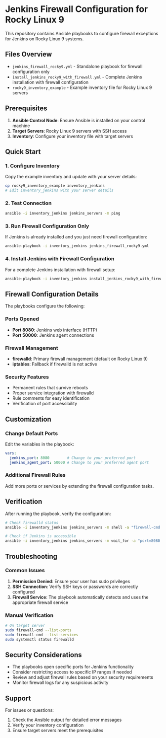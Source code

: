 # Jenkins Firewall Configuration for Rocky Linux 9

This repository contains Ansible playbooks to configure firewall exceptions for Jenkins on Rocky Linux 9 systems.

## Files Overview

- `jenkins_firewall_rocky9.yml` - Standalone playbook for firewall configuration only
- `install_jenkins_rocky9_with_firewall.yml` - Complete Jenkins installation with firewall configuration
- `rocky9_inventory_example` - Example inventory file for Rocky Linux 9 servers

## Prerequisites

1. **Ansible Control Node**: Ensure Ansible is installed on your control machine
2. **Target Servers**: Rocky Linux 9 servers with SSH access
3. **Inventory**: Configure your inventory file with target servers

## Quick Start

### 1. Configure Inventory

Copy the example inventory and update with your server details:

```bash
cp rocky9_inventory_example inventory_jenkins
# Edit inventory_jenkins with your server details
```

### 2. Test Connection

```bash
ansible -i inventory_jenkins jenkins_servers -m ping
```

### 3. Run Firewall Configuration Only

If Jenkins is already installed and you just need firewall configuration:

```bash
ansible-playbook -i inventory_jenkins jenkins_firewall_rocky9.yml
```

### 4. Install Jenkins with Firewall Configuration

For a complete Jenkins installation with firewall setup:

```bash
ansible-playbook -i inventory_jenkins install_jenkins_rocky9_with_firewall.yml
```

## Firewall Configuration Details

The playbooks configure the following:

### Ports Opened
- **Port 8080**: Jenkins web interface (HTTP)
- **Port 50000**: Jenkins agent connections

### Firewall Management
- **firewalld**: Primary firewall management (default on Rocky Linux 9)
- **iptables**: Fallback if firewalld is not active

### Security Features
- Permanent rules that survive reboots
- Proper service integration with firewalld
- Rule comments for easy identification
- Verification of port accessibility

## Customization

### Change Default Ports

Edit the variables in the playbook:

```yaml
vars:
  jenkins_port: 8080        # Change to your preferred port
  jenkins_agent_port: 50000 # Change to your preferred agent port
```

### Additional Firewall Rules

Add more ports or services by extending the firewall configuration tasks.

## Verification

After running the playbook, verify the configuration:

```bash
# Check firewalld status
ansible -i inventory_jenkins jenkins_servers -m shell -a "firewall-cmd --list-ports"

# Check if Jenkins is accessible
ansible -i inventory_jenkins jenkins_servers -m wait_for -a "port=8080 timeout=30"
```

## Troubleshooting

### Common Issues

1. **Permission Denied**: Ensure your user has sudo privileges
2. **SSH Connection**: Verify SSH keys or passwords are correctly configured
3. **Firewall Service**: The playbook automatically detects and uses the appropriate firewall service

### Manual Verification

```bash
# On target server
sudo firewall-cmd --list-ports
sudo firewall-cmd --list-services
sudo systemctl status firewalld
```

## Security Considerations

- The playbooks open specific ports for Jenkins functionality
- Consider restricting access to specific IP ranges if needed
- Review and adjust firewall rules based on your security requirements
- Monitor firewall logs for any suspicious activity

## Support

For issues or questions:
1. Check the Ansible output for detailed error messages
2. Verify your inventory configuration
3. Ensure target servers meet the prerequisites 